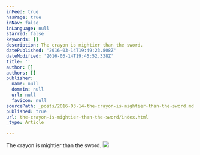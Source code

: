 ```yaml
---
inFeed: true
hasPage: true
inNav: false
inLanguage: null
starred: false
keywords: []
description: The crayon is mightier than the sword.
datePublished: '2016-03-14T19:49:23.808Z'
dateModified: '2016-03-14T19:45:52.338Z'
title: ''
author: []
authors: []
publisher:
  name: null
  domain: null
  url: null
  favicon: null
sourcePath: _posts/2016-03-14-the-crayon-is-mightier-than-the-sword.md
published: true
url: the-crayon-is-mightier-than-the-sword/index.html
_type: Article

---
```

The crayon is mightier than the sword.
![](https://the-grid-user-content.s3-us-west-2.amazonaws.com/01baa9af-eb94-4b81-b7aa-238b9e6b5031.jpg)

##